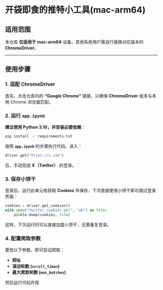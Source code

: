 # 开袋即食的推特小工具(mac-arm64)

## 适用范围
本仓库 **仅适用于 mac-arm64** 设备，其他系统用户需自行替换对应版本的 **ChromeDriver**。

---

## 使用步骤

### 1. 适配 ChromeDriver
首先，点击仓库内的 **“Google Chrome”** 链接，以确保 **ChromeDriver** 版本与本地 Chrome 浏览器匹配。

### 2. 运行 `app.ipynb`
**建议使用 Python 3.10，并安装必要依赖**：
  ```bash
  pip install -r requirements.txt
  ```
按照 **`app.ipynb`** 的步骤执行代码，进入：
```python
driver.get("https://x.com")
```
后，手动完成 **X（Twitter）** 的登录。

### 3. 保存小饼干
登录后，运行此单元格获取 **Cookies** 并保存，下次直接使用小饼干即可跳过登录界面：
```python
cookies = driver.get_cookies()
with open("twitter_cookies.pkl", "wb") as file:
    pickle.dump(cookies, file)
```
这样，下次运行时可以直接加载小饼干，无需重复登录。

### 4. 配置爬取参数
更改以下参数，即可启动爬取：
- **网址**
- **滚动轮数 (`scroll_times`)**
- **最大爬取轮数 (`max_batches`)**

然后运行代码开爬
